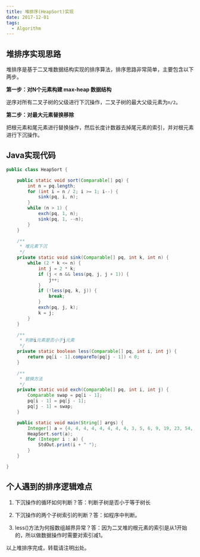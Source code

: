 ```yaml
---
title: 堆排序(HeapSort)实现
date: 2017-12-01
tags:
  - Algorithm
---
```


## 堆排序实现思路


堆排序是基于二叉堆数据结构实现的排序算法，排序思路非常简单，主要包含以下两步。


<!-- more -->


**第一步：对N个元素构建 max-heap 数据结构**


逆序对所有二叉子树的父级进行下沉操作，二叉子树的最大父级元素为`n/2`。  


**第二步：对最大元素替换移除**


把根元素和尾元素进行替换操作，然后长度计数器去掉尾元素的索引，并对根元素进行下沉操作。


## Java实现代码


```Java
public class HeapSort {

    public static void sort(Comparable[] pq) {
        int n = pq.length;
        for (int i = n / 2; i >= 1; i--) {
            sink(pq, i, n);
        }
        while (n > 1) {
            exch(pq, 1, n);
            sink(pq, 1, --n);
        }
    }

    /**
     * 堆元素下沉
     */
    private static void sink(Comparable[] pq, int k, int n) {
        while (2 * k <= n) {
            int j = 2 * k;
            if (j < n && less(pq, j, j + 1)) {
                j++;
            }
            if (!less(pq, k, j)) {
                break;
            }
            exch(pq, j, k);
            k = j;
        }
    }

    /**
     * 判断i元素是否小于j元素
     */
    private static boolean less(Comparable[] pq, int i, int j) {
        return pq[i - 1].compareTo(pq[j - 1]) < 0;
    }

    /**
     * 替换方法
     */
    private static void exch(Comparable[] pq, int i, int j) {
        Comparable swap = pq[i - 1];
        pq[i - 1] = pq[j - 1];
        pq[j - 1] = swap;
    }

    public static void main(String[] args) {
        Integer[] a = {4, 4, 4, 4, 4, 4, 4, 4, 3, 5, 6, 9, 19, 23, 54, 75, 1, 88, 44, 45, 54, 78, 12, 14, 15, 16, 11, 991, 765, 28, 29, 49, 81, 80};
        HeapSort.sort(a);
        for (Integer i : a) {
            StdOut.print(i + " ");
        }
    }

}
```


## 个人遇到的排序逻辑难点


1. 下沉操作的循环如何判断？答：判断子树是否小于等于树长

2. 下沉操作的两个子树索引的判断？答：如程序中判断。

3. less()方法为何报数组越界异常？答：因为二叉堆的根元素的索引是从1开始的，所以做数据操作时需要对索引减1。



以上堆排序完成，转载请注明出处。
